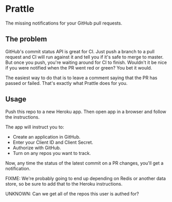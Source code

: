 # Prattle

The missing notifications for your GitHub pull requests.


## The problem

GitHub's commit status API is great for CI. Just push a branch to a pull
request and CI will run against it and tell you if it's safe to merge to
master. But once you push, you're waiting around for CI to finish. Wouldn't it
be nice if you were notified when the PR went red or green? You bet it would.

The easiest way to do that is to leave a comment saying that the PR has passed
or failed. That's exactly what Prattle does for you.


## Usage

Push this repo to a new Heroku app. Then open app in a browser and follow the
instructions.

The app will instruct you to:

- Create an application in GitHub.
- Enter your Client ID and Client Secret.
- Authorize with GitHub.
- Turn on any repos you want to track.

Now, any time the status of the latest commit on a PR changes, you'll get a
notification.


FIXME: We're probably going to end up depending on Redis or another data
store, so be sure to add that to the Heroku instructions.

UNKNOWN: Can we get all of the repos this user is authed for?
